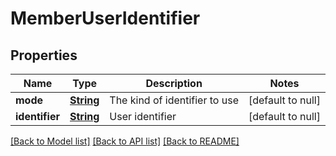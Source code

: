 # MemberUserIdentifier
## Properties

Name | Type | Description | Notes
------------ | ------------- | ------------- | -------------
**mode** | [**String**](string.md) | The kind of identifier to use | [default to null]
**identifier** | [**String**](string.md) | User identifier | [default to null]

[[Back to Model list]](../README.md#documentation-for-models) [[Back to API list]](../README.md#documentation-for-api-endpoints) [[Back to README]](../README.md)

